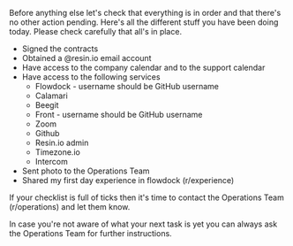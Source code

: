 Before anything else let's check that everything is in order and that there's no other action pending. Here's all the different stuff you have been doing today. Please check carefully that all's in place.

* Signed the contracts
* Obtained a @resin.io email account
* Have access to the company calendar and to the support calendar
* Have access to the following services
   * Flowdock - username should be GitHub username
   * Calamari
   * Beegit
   * Front - username should be GitHub username
   * Zoom
   * Github
   * Resin.io admin
   * Timezone.io
   * Intercom
* Sent photo to the Operations Team
* Shared my first day experience in flowdock (r/experience)

If your checklist is full of ticks then it's time to contact the Operations Team (r/operations) and let them know. 

In case you're not aware of what your next task is yet you can always ask the Operations Team for further instructions. 
